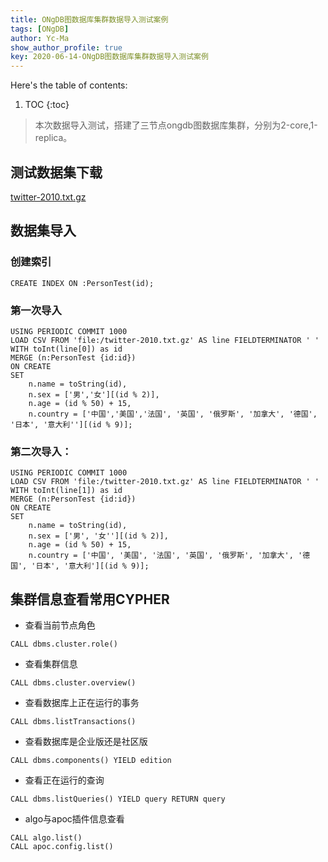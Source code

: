 ```yaml
---
title: ONgDB图数据库集群数据导入测试案例
tags: [ONgDB]
author: Yc-Ma
show_author_profile: true
key: 2020-06-14-ONgDB图数据库集群数据导入测试案例
---
```


Here's the table of contents:
1. TOC
{:toc}

>本次数据导入测试，搭建了三节点ongdb图数据库集群，分别为2-core,1-replica。

## 测试数据集下载
[twitter-2010.txt.gz](https://snap.stanford.edu/data/twitter-2010.txt.gz)

## 数据集导入
### 创建索引
```
CREATE INDEX ON :PersonTest(id);
```

### 第一次导入
```
USING PERIODIC COMMIT 1000
LOAD CSV FROM 'file:/twitter-2010.txt.gz' AS line FIELDTERMINATOR ' '
WITH toInt(line[0]) as id
MERGE (n:PersonTest {id:id})
ON CREATE
SET
	n.name = toString(id),
	n.sex = ['男','女'][(id % 2)],
	n.age = (id % 50) + 15,
	n.country = ['中国','美国','法国', '英国', '俄罗斯', '加拿大', '德国', '日本', '意大利''][(id % 9)];
```
### 第二次导入：
```
USING PERIODIC COMMIT 1000
LOAD CSV FROM 'file:/twitter-2010.txt.gz' AS line FIELDTERMINATOR ' '
WITH toInt(line[1]) as id
MERGE (n:PersonTest {id:id})
ON CREATE
SET
	n.name = toString(id),
	n.sex = ['男', '女''][(id % 2)],
	n.age = (id % 50) + 15,
	n.country = ['中国', '美国', '法国', '英国', '俄罗斯', '加拿大', '德国', '日本', '意大利'][(id % 9)];
```
## 集群信息查看常用CYPHER
- 查看当前节点角色
```
CALL dbms.cluster.role()
```
- 查看集群信息
```
CALL dbms.cluster.overview()
```
- 查看数据库上正在运行的事务
```
CALL dbms.listTransactions()
```
- 查看数据库是企业版还是社区版
```
CALL dbms.components() YIELD edition
```
- 查看正在运行的查询
```
CALL dbms.listQueries() YIELD query RETURN query
```
- algo与apoc插件信息查看
```
CALL algo.list()
CALL apoc.config.list()
```

